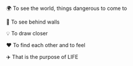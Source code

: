 🌍 To see the world, things dangerous to come to

🧱 To see behind walls

💡 To draw closer

❤️ To find each other and to feel

✈️ That is the purpose of LIFE
